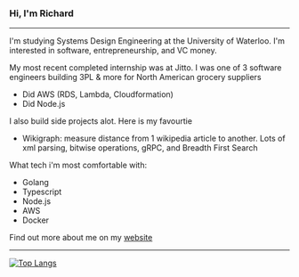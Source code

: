 ### Hi, I'm Richard
***
I'm studying Systems Design Engineering at the University of Waterloo. I'm interested in software, entrepreneurship, and VC money.

My most recent completed internship was at Jitto. I was one of 3 software engineers building 3PL & more for North American grocery suppliers
- Did AWS (RDS, Lambda, Cloudformation)
- Did Node.js

I also build side projects alot. Here is my favourtie
- Wikigraph: measure distance from 1 wikipedia article to another. Lots of xml parsing, bitwise operations, gRPC, and Breadth First Search

What tech i'm most comfortable with:
- Golang
- Typescript
- Node.js
- AWS
- Docker
  










Find out more about me on my [website](https://www.richard-zhang.ca)

***
[![Top Langs](https://github-readme-stats-git-masterrstaa-rickstaa.vercel.app/api/top-langs/?username=notzree&theme=dracula)](https://github.com/anuraghazra/github-readme-stats)


<!--
**notzree/notzree** is a ✨ _special_ ✨ repository because its `README.md` (this file) appears on your GitHub profile.

Here are some ideas to get you started:

- 🔭 I’m currently working on ...
- 🌱 I’m currently learning ...
- 👯 I’m looking to collaborate on ...
- 🤔 I’m looking for help with ...
- 💬 Ask me about ...
- 📫 How to reach me: ...
- 😄 Pronouns: ...
- ⚡ Fun fact: ...
-->


